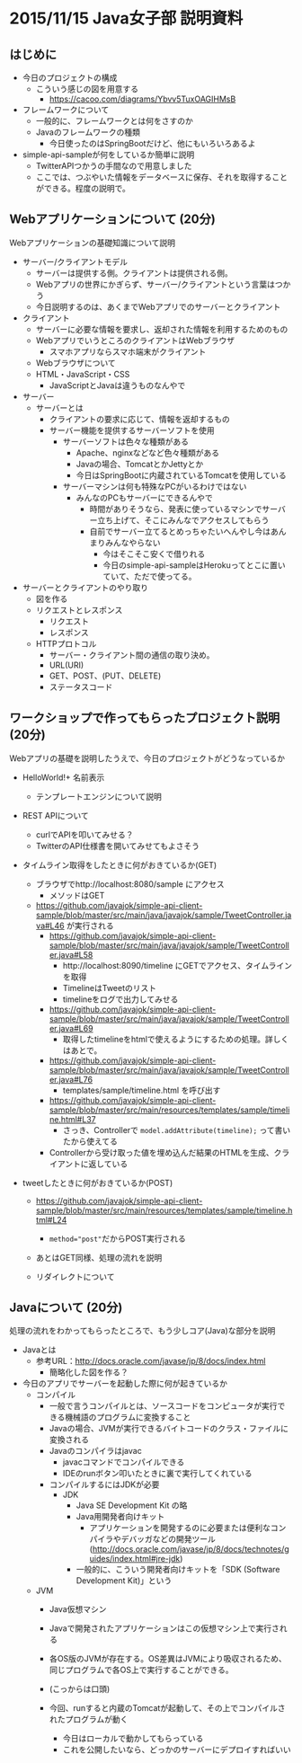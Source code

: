 # 2015/11/15 Java女子部 説明資料

## はじめに
- 今日のプロジェクトの構成
  - こういう感じの図を用意する
    - https://cacoo.com/diagrams/Ybvv5TuxOAGIHMsB
- フレームワークについて
  - 一般的に、フレームワークとは何をさすのか
  - Javaのフレームワークの種類
    - 今日使ったのはSpringBootだけど、他にもいろいろあるよ
- simple-api-sampleが何をしているか簡単に説明
  - TwitterAPIつかうの手間なので用意しました
  - ここでは、つぶやいた情報をデータベースに保存、それを取得することができる。程度の説明で。

## Webアプリケーションについて (20分)
Webアプリケーションの基礎知識について説明

- サーバー/クライアントモデル
  - サーバーは提供する側。クライアントは提供される側。
  - Webアプリの世界にかぎらず、サーバー/クライアントという言葉はつかう
  - 今日説明するのは、あくまでWebアプリでのサーバーとクライアント
- クライアント
  - サーバーに必要な情報を要求し、返却された情報を利用するためのもの
  - WebアプリでいうところのクライアントはWebブラウザ
    - スマホアプリならスマホ端末がクライアント
  - Webブラウザについて
  - HTML・JavaScript・CSS
    - JavaScriptとJavaは違うものなんやで
- サーバー
  - サーバーとは
    - クライアントの要求に応じて、情報を返却するもの
    - サーバー機能を提供するサーバーソフトを使用
      - サーバーソフトは色々な種類がある
        - Apache、nginxなどなど色々種類がある
        - Javaの場合、TomcatとかJettyとか
        - 今日はSpringBootに内蔵されているTomcatを使用している
      - サーバーマシンは何も特殊なPCがいるわけではない
        - みんなのPCもサーバーにできるんやで
          - 時間がありそうなら、発表に使っているマシンでサーバー立ち上げて、そこにみんなでアクセスしてもらう
          - 自前でサーバー立てるとめっちゃたいへんやし今はあんまりみんなやらない
            - 今はそこそこ安くで借りれる
            - 今日のsimple-api-sampleはHerokuってとこに置いていて、ただで使ってる。
- サーバーとクライアントのやり取り
  - 図を作る
  - リクエストとレスポンス
    - リクエスト
    - レスポンス
  - HTTPプロトコル
    - サーバー・クライアント間の通信の取り決め。
    - URL(URI)
    - GET、POST、(PUT、DELETE)
    - ステータスコード

## ワークショップで作ってもらったプロジェクト説明 (20分)
Webアプリの基礎を説明したうえで、今日のプロジェクトがどうなっているか
- HelloWorld!+ 名前表示
  - テンプレートエンジンについて説明


- REST APIについて
  - curlでAPIを叩いてみせる？
  - TwitterのAPI仕様書を開いてみせてもよさそう
- タイムライン取得をしたときに何がおきているか(GET)
  - ブラウザでhttp://localhost:8080/sample にアクセス
    - メソッドはGET
  - https://github.com/javajok/simple-api-client-sample/blob/master/src/main/java/javajok/sample/TweetController.java#L46 が実行される
    - https://github.com/javajok/simple-api-client-sample/blob/master/src/main/java/javajok/sample/TweetController.java#L58
      - http://localhost:8090/timeline にGETでアクセス、タイムラインを取得
      - TimelineはTweetのリスト
      - timelineをログで出力してみせる
    - https://github.com/javajok/simple-api-client-sample/blob/master/src/main/java/javajok/sample/TweetController.java#L69
      - 取得したtimelineをhtmlで使えるようにするための処理。詳しくはあとで。
    - https://github.com/javajok/simple-api-client-sample/blob/master/src/main/java/javajok/sample/TweetController.java#L76
      - templates/sample/timeline.html を呼び出す
    - https://github.com/javajok/simple-api-client-sample/blob/master/src/main/resources/templates/sample/timeline.html#L37
      - さっき、Controllerで ``` model.addAttribute(timeline); ``` って書いたから使えてる
    - Controllerから受け取った値を埋め込んだ結果のHTMLを生成、クライアントに返している
- tweetしたときに何がおきているか(POST)
  - https://github.com/javajok/simple-api-client-sample/blob/master/src/main/resources/templates/sample/timeline.html#L24
    -  ``` method="post" ```だからPOST実行される
  - あとはGET同様、処理の流れを説明
  
  - リダイレクトについて

## Javaについて (20分)
処理の流れをわかってもらったところで、もう少しコア(Java)な部分を説明

- Javaとは
  - 参考URL：http://docs.oracle.com/javase/jp/8/docs/index.html
    - 簡略化した図を作る？
- 今日のアプリでサーバーを起動した際に何が起きているか
  - コンパイル
    - 一般で言うコンパイルとは、ソースコードをコンピュータが実行できる機械語のプログラムに変換すること
    - Javaの場合、JVMが実行できるバイトコードのクラス・ファイルに変換される
    - Javaのコンパイラはjavac
      - javacコマンドでコンパイルできる
      - IDEのrunボタン叩いたときに裏で実行してくれている
    - コンパイルするにはJDKが必要
      - JDK
        - Java SE Development Kit  の略
        - Java用開発者向けキット
          - アプリケーションを開発するのに必要または便利なコンパイラやデバッガなどの開発ツール (http://docs.oracle.com/javase/jp/8/docs/technotes/guides/index.html#jre-jdk)
        - 一般的に、こういう開発者向けキットを「SDK (Software Development Kit)」という
  - JVM
    - Java仮想マシン
    - Javaで開発されたアプリケーションはこの仮想マシン上で実行される
    - 各OS版のJVMが存在する。OS差異はJVMにより吸収されるため、同じプログラムで各OS上で実行することができる。

    - (こっからは口頭)
    - 今回、runすると内蔵のTomcatが起動して、その上でコンパイルされたプログラムが動く
      - 今日はローカルで動かしてもらっている
      - これを公開したいなら、どっかのサーバーにデプロイすればいい
